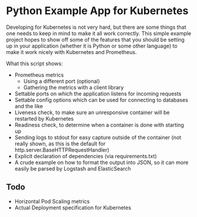 # Python Example App for Kubernetes

Developing for Kubernetes is not very hard, but there are some things that one
needs to keep in mind to make it all work correctly. This simple example project
hopes to show off some of the features that you should be setting up in your
application (whether it is Python or some other language) to make it work nicely
with Kubernetes and Prometheus.

What this script shows:

* Prometheus metrics
  * Using a different port (optional)
  * Gathering the metrics with a client library
* Settable ports on which the application listens for incoming requests
* Settable config options which can be used for connecting to databases and the
  like
* Liveness check, to make sure an unresponsive container will be restarted by
  Kubernetes
* Readiness check, to determine when a container is done with starting up
* Sending logs to stdout for easy capture outside of the container (not really
  shown, as this is the default for http.server.BaseHTTPRequestHandler)
* Explicit declaration of dependencies (via requirements.txt)
* A crude example on how to format the output into JSON, so it can more easily
  be parsed by Logstash and ElasticSearch

## Todo

* Horizontal Pod Scaling metrics
* Actual Deployment specification for Kubernetes
